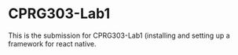 # CPRG303-Lab1
This is the submission for CPRG303-Lab1 (installing and setting up a framework for react native.
